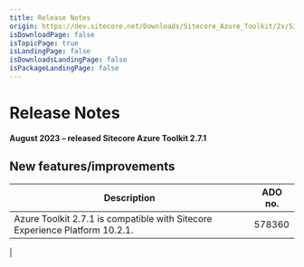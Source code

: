 ```yaml
---
title: Release Notes
origin: https://dev.sitecore.net/Downloads/Sitecore_Azure_Toolkit/2x/Sitecore_Azure_Toolkit_271/Release_Notes
isDownloadPage: false
isTopicPage: true
isLandingPage: false
isDownloadsLandingPage: false
isPackageLandingPage: false
---
```


# Release Notes

**August 2023 – released Sitecore Azure Toolkit 2.7.1**

## New features/improvements

 | Description | ADO no. |
 | --- | --- |
 | ​​Azure Toolkit 2.7.1 is compatible with Sitecore Experience Platform 10.2.1​.​ | 578360  
 |